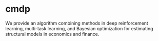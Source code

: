 # cmdp

We provide an algorithm combining methods in deep reinforcement learning, multi-task learning, and Bayesian optimization for estimating structural models in economics and finance. 
